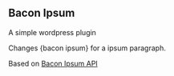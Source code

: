 ## Bacon Ipsum

A simple wordpress plugin

Changes {bacon ipsum} for a ipsum paragraph.

Based on [Bacon Ipsum API](https://baconipsum.com/)
